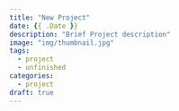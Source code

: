 ```yaml
---
title: "New Project"
date: {{ .Date }}
description: "Brief Project description"
image: "img/thumbnail.jpg"
tags:
  - project
  - unfinished
categories:
  - project
draft: true
---
```

